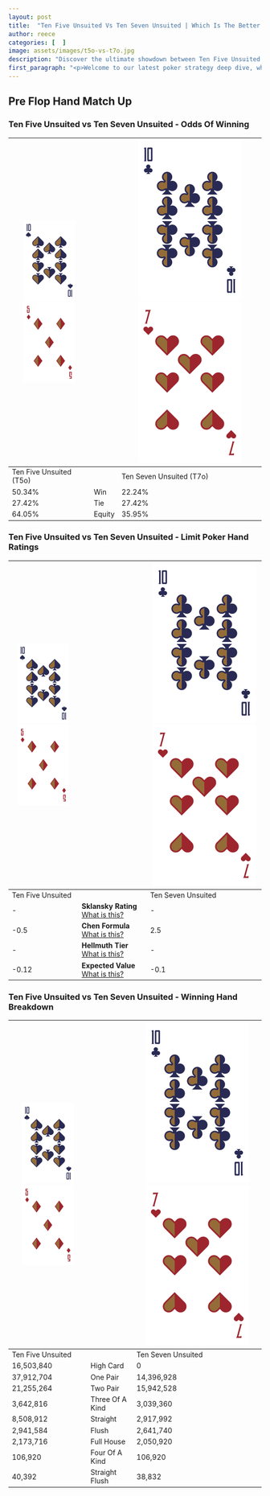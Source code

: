 ```yaml
---
layout: post
title:  "Ten Five Unsuited Vs Ten Seven Unsuited | Which Is The Better Hand In Poker? A Complete Guide"
author: reece
categories: [  ]
image: assets/images/t5o-vs-t7o.jpg
description: "Discover the ultimate showdown between Ten Five Unsuited and Ten Seven Unsuited in poker! Uncover the odds, strategies, and scenarios where one hand triumphs over the other. Get ready to up your poker game with this thrilling analysis."
first_paragraph: "<p>Welcome to our latest poker strategy deep dive, where we're pitting two distinct hands against each other in a high-stakes showdown: Ten Five Unsuited vs Ten Seven Unsuited.</p><p>In the dynamic world of poker, every decision counts, and knowing which hand holds the upper hand is key to your success at the table.</p><p>In this article, we'll dissect these two hands, explore the scenarios where one dominates the other, and equip you with the knowledge to make strategic choices that can tip the odds in your favor.</p><p>Get ready to unravel the intriguing dynamics of these poker hands and elevate your game to new heights.</p>"
---
```




[comment]: # (sp0)

## Pre Flop Hand Match Up

<div class="table hand-ratings" markdown="1"> 



### Ten Five Unsuited vs Ten Seven Unsuited - Odds Of Winning


    
| ![image info](assets/images/hand1/T.png) ![image info](assets/images/hand1/5o.png) |  | ![image info](assets/images/hand2/T.png) ![image info](assets/images/hand2/7o.png) |
| -------- | -------- | -------- |
| Ten Five Unsuited (T5o) |  | Ten Seven Unsuited (T7o) |
| 50.34% | Win | 22.24% |
| 27.42% | Tie | 27.42% |
| 64.05% | Equity | 35.95% |




[comment]: # (sp1)



### Ten Five Unsuited vs Ten Seven Unsuited - Limit Poker Hand Ratings


    
| ![image info](assets/images/hand1/T.png) ![image info](assets/images/hand1/5o.png) |  | ![image info](assets/images/hand2/T.png) ![image info](assets/images/hand2/7o.png) |
| -------- | -------- | -------- |
| Ten Five Unsuited |  | Ten Seven Unsuited |
| - | **Sklansky Rating** [What is this?](/sklansky-rating-explained) | - |
| -0.5 | **Chen Formula** [What is this?](/chen-formula-explained) | 2.5 |
| - | **Hellmuth Tier** [What is this?](/Hellmuth-tier-explained) | - |
| -0.12 | **Expected Value** [What is this?](/expected-value-explained) | -0.1 |




[comment]: # (sp2)



### Ten Five Unsuited vs Ten Seven Unsuited - Winning Hand Breakdown


    
| ![image info](assets/images/hand1/T.png) ![image info](assets/images/hand1/5o.png) |  | ![image info](assets/images/hand2/T.png) ![image info](assets/images/hand2/7o.png) |
| -------- | -------- | -------- |
| Ten Five Unsuited |  | Ten Seven Unsuited |
| 16,503,840 | High Card | 0 |
| 37,912,704 | One Pair | 14,396,928 |
| 21,255,264 | Two Pair | 15,942,528 |
| 3,642,816 | Three Of A Kind | 3,039,360 |
| 8,508,912 | Straight | 2,917,992 |
| 2,941,584 | Flush | 2,641,740 |
| 2,173,716 | Full House | 2,050,920 |
| 106,920 | Four Of A Kind | 106,920 |
| 40,392 | Straight Flush | 38,832 |




[comment]: # (sp3)



</div>

[comment]: # (sp4)



[comment]: # (sp5)

